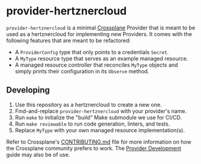 # provider-hertznercloud

`provider-hertznercloud` is a minimal [Crossplane](https://crossplane.io/) Provider
that is meant to be used as a hertznercloud for implementing new Providers. It comes
with the following features that are meant to be refactored:

- A `ProviderConfig` type that only points to a credentials `Secret`.
- A `MyType` resource type that serves as an example managed resource.
- A managed resource controller that reconciles `MyType` objects and simply
  prints their configuration in its `Observe` method.

## Developing

1. Use this repository as a hertznercloud to create a new one.
1. Find-and-replace `provider-hertznercloud` with your provider's name.
1. Run `make` to initialize the "build" Make submodule we use for CI/CD.
1. Run `make reviewable` to run code generation, linters, and tests.
1. Replace `MyType` with your own managed resource implementation(s).

Refer to Crossplane's [CONTRIBUTING.md] file for more information on how the
Crossplane community prefers to work. The [Provider Development][provider-dev]
guide may also be of use.

[CONTRIBUTING.md]: https://github.com/crossplane/crossplane/blob/master/CONTRIBUTING.md
[provider-dev]: https://github.com/crossplane/crossplane/blob/master/docs/contributing/provider_development_guide.md